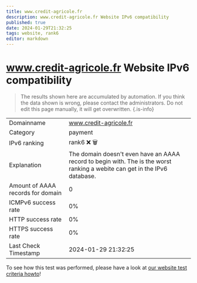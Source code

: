 ```yaml
---
title: www.credit-agricole.fr
description: www.credit-agricole.fr Website IPv6 compatibility
published: true
date: 2024-01-29T21:32:25
tags: website, rank6
editor: markdown
---
```


# www.credit-agricole.fr Website IPv6 compatibility

> The results shown here are accumulated by automation. If you think the data shown is wrong, please contact the administrators. 
> Do not edit this page manually, it will get overwritten.
{.is-info}


|   |   |
| - | - |
| Domainname | www.credit-agricole.fr
| Category | payment |
| IPv6 ranking | rank6 :x: :wastebasket: |
| Explanation | The domain doesn't even have an AAAA record to begin with. The is the worst ranking a webite can get in the IPv6 database. |
| Amount of AAAA records for domain | 0 |
| ICMPv6 success rate | 0%|
| HTTP success rate | 0% |
| HTTPS success rate | 0% |
| Last Check Timestamp | 2024-01-29 21:32:25 |

To see how this test was performed, please have a look at [our website test criteria howto](/howto/testcriteria/website)!

